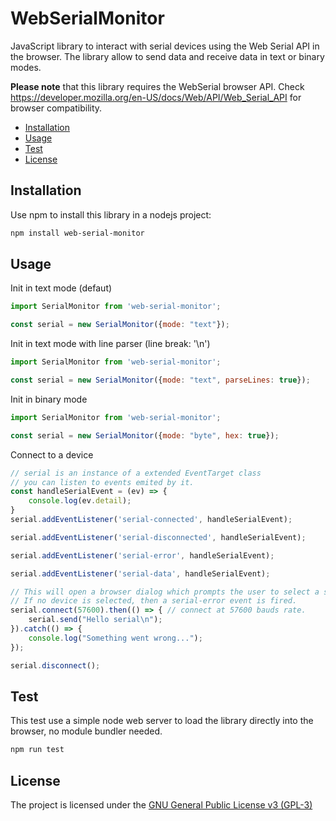 # WebSerialMonitor

JavaScript library to interact with serial devices using the Web Serial API in the browser.
The library allow to send data and receive data in text or binary modes.

**Please note** that this library requires the WebSerial browser API. Check https://developer.mozilla.org/en-US/docs/Web/API/Web_Serial_API for browser compatibility.

* [Installation](#installation)
* [Usage](#usage)
* [Test](#test)
* [License](#license)

## Installation

Use npm to install this library in a nodejs project:
```bash
npm install web-serial-monitor
```

## Usage

Init in text mode (defaut)
```js
import SerialMonitor from 'web-serial-monitor';

const serial = new SerialMonitor({mode: "text"});
```

Init in text mode with line parser (line break: '\n')
```js
import SerialMonitor from 'web-serial-monitor';

const serial = new SerialMonitor({mode: "text", parseLines: true});
```

Init in binary mode
```js
import SerialMonitor from 'web-serial-monitor';

const serial = new SerialMonitor({mode: "byte", hex: true});
```

Connect to a device
```js
// serial is an instance of a extended EventTarget class
// you can listen to events emited by it.
const handleSerialEvent = (ev) => {
    console.log(ev.detail);
}
serial.addEventListener('serial-connected', handleSerialEvent);

serial.addEventListener('serial-disconnected', handleSerialEvent);

serial.addEventListener('serial-error', handleSerialEvent);

serial.addEventListener('serial-data', handleSerialEvent);

// This will open a browser dialog which prompts the user to select a serial device.
// If no device is selected, then a serial-error event is fired.
serial.connect(57600).then(() => { // connect at 57600 bauds rate.
	serial.send("Hello serial\n");
}).catch(() => {
	console.log("Something went wrong...");
}); 

serial.disconnect();
```

## Test

This test use a simple node web server to load the library directly into the browser, no module bundler needed.
```bash
npm run test
```

## License

The project is licensed under the [GNU General Public License v3 (GPL-3)](https://tldrlegal.com/license/gnu-general-public-license-v3-(gpl-3))